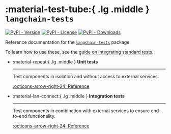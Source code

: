 # :material-test-tube:{ .lg .middle } `langchain-tests`

[![PyPI - Version](https://img.shields.io/pypi/v/langchain-tests?label=%20)](https://pypi.org/project/langchain-tests/#history)
[![PyPI - License](https://img.shields.io/pypi/l/langchain-tests)](https://opensource.org/licenses/MIT)
[![PyPI - Downloads](https://img.shields.io/pepy/dt/langchain-tests)](https://pypistats.org/packages/langchain-tests)

Reference documentation for the [`langchain-tests`](https://pypi.org/project/langchain-tests/) package.

To learn how to use these, see the [guide on integrating standard tests](https://docs.langchain.com/oss/python/contributing/standard-tests-langchain).

<div class="grid cards" markdown>

- :material-repeat:{ .lg .middle } __Unit tests__

    ---

    Test components in isolation and without access to external services.

    [:octicons-arrow-right-24: Reference](./unit_tests.md)

- :material-lan-connect:{ .lg .middle } __Integration tests__

    ---

    Test components in combination with external services to ensure end-to-end functionality.

    [:octicons-arrow-right-24: Reference](./integration_tests.md)

</div>
